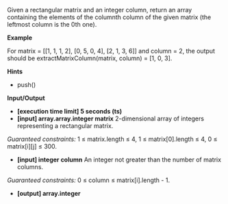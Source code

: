 Given a rectangular matrix and an integer column, return an array containing the elements of the columnth column of the given matrix (the leftmost column is the 0th one).

**Example**

For matrix = [[1, 1, 1, 2], 
          [0, 5, 0, 4], 
          [2, 1, 3, 6]]
          and column = 2, the output should be
          extractMatrixColumn(matrix, column) = [1, 0, 3].

**Hints**
-   push()

**Input/Output**

- **[execution time limit] 5 seconds (ts)**
- **[input] array.array.integer matrix**
2-dimensional array of integers representing a rectangular matrix.

*Guaranteed constraints:*
1 ≤ matrix.length ≤ 4,
1 ≤ matrix[0].length ≤ 4,
0 ≤ matrix[i][j] ≤ 300.

- **[input] integer column**
An integer not greater than the number of matrix columns.

*Guaranteed constraints:*
0 ≤ column ≤ matrix[i].length - 1.

- **[output] array.integer**